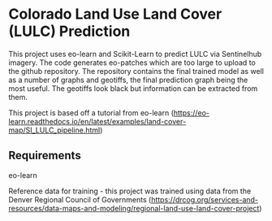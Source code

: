 # Colorado Land Use Land Cover (LULC) Prediction

This project uses eo-learn and Scikit-Learn to predict LULC via Sentinelhub imagery. The code generates eo-patches which are too large to upload to the github repository. The repository contains the final trained model as well as a number of graphs and geotiffs, the final prediction graph being the most useful. The geotiffs look black but information can be extracted from them.

This project is based off a tutorial from eo-learn (https://eo-learn.readthedocs.io/en/latest/examples/land-cover-map/SI_LULC_pipeline.html)

## Requirements

eo-learn

Reference data for training - this project was trained using data from the Denver Regional Council of Governments (https://drcog.org/services-and-resources/data-maps-and-modeling/regional-land-use-land-cover-project)